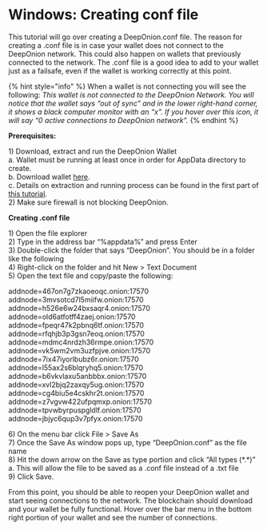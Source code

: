 # Windows: Creating conf file

This tutorial will go over creating a DeepOnion.conf file. The reason for creating a .conf file is in case your wallet does not connect to the DeepOnion network. This could also happen on wallets that previously connected to the network. The .conf file is a good idea to add to your wallet just as a failsafe, even if the wallet is working correctly at this point.

{% hint style="info" %}
When a wallet is not connecting you will see the following: _This wallet is not connected to the DeepOnion Network. You will notice that the wallet says “out of sync” and in the lower right-hand corner, it shows a black computer monitor with an “x”. If you hover over this icon, it will say “0 active connections to DeepOnion network”._
{% endhint %}

**Prerequisites:**

1\) Download, extract and run the DeepOnion Wallet  
a. Wallet must be running at least once in order for AppData directory to create.  
b. Download wallet [here](https://deeponion.org/index.php#download).  
c. Details on extraction and running process can be found in the first part of [this tutorial](https://deeponion.org/community/threads/deeponion-wallet-installation-tutorial.19/).  
2\) Make sure firewall is not blocking DeepOnion.

**Creating .conf file**

1\) Open the file explorer  
2\) Type in the address bar “%appdata%” and press Enter  
3\) Double-click the folder that says “DeepOnion”. You should be in a folder like the following  
4\) Right-click on the folder and hit New &gt; Text Document  
5\) Open the text file and copy/paste the following:

addnode=467on7g7zkaoeoqc.onion:17570  
addnode=3mvsotcd7l5miifw.onion:17570  
addnode=h526e6w24bxsaqr4.onion:17570  
addnode=old6atfotff4zaej.onion:17570  
addnode=fpeqr47k2pbnq6tf.onion:17570  
addnode=rfqhjb3p3gsn7eoq.onion:17570  
addnode=mdmc4nrdzh36rmpe.onion:17570  
addnode=vk5wm2vm3uzfpjve.onion:17570  
addnode=7ix47iyorlbubz6r.onion:17570  
addnode=l55ax2s6blqryhq5.onion:17570  
addnode=b6vkvlaxu5anbbbx.onion:17570  
addnode=xvl2bjq2zaxqy5ug.onion:17570  
addnode=cg4biu5e4cskhr2t.onion:17570  
addnode=z7vgvw422ufpqmxp.onion:17570  
addnode=tpvwbyrpuspgldlf.onion:17570  
addnode=jbjyc6qup3v7pfyx.onion:17570

6\) On the menu bar click File &gt; Save As  
7\) Once the Save As window pops up, type “DeepOnion.conf” as the file name  
8\) Hit the down arrow on the Save as type portion and click “All types \(\*.\*\)”  
a. This will allow the file to be saved as a .conf file instead of a .txt file  
9\) Click Save.

From this point, you should be able to reopen your DeepOnion wallet and start seeing connections to the network. The blockchain should download and your wallet be fully functional. Hover over the bar menu in the bottom right portion of your wallet and see the number of connections.

